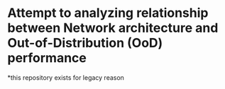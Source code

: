 # Attempt to analyzing relationship between Network architecture and Out-of-Distribution (OoD) performance

*this repository exists for legacy reason
